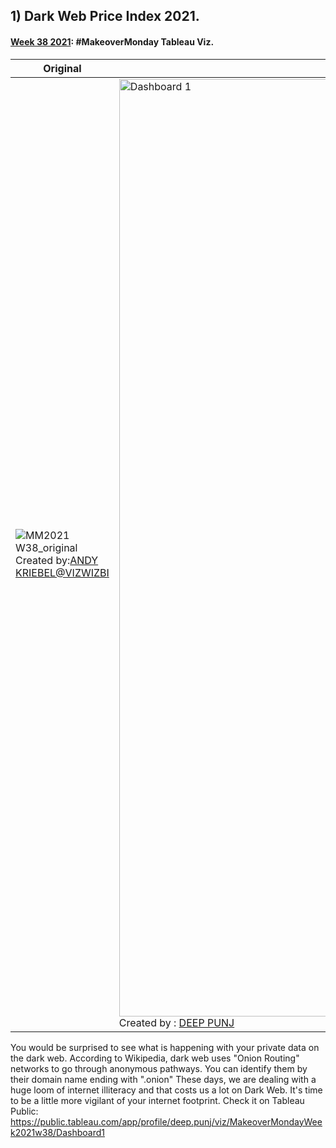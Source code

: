 ## 1) Dark Web Price Index 2021.
#### <a href="https://www.makeovermonday.co.uk/data/" target="_blank" rel="noopener">Week 38 2021</a>: #MakeoverMonday Tableau Viz. 

| **Original** | **MINE** |
| ------------| ---------- |
|![MM2021 W38_original](https://user-images.githubusercontent.com/28164579/134511077-f6410031-0b7c-4b3b-ab78-ef08cfca09fb.png) Created by:[ANDY KRIEBEL@VIZWIZBI](https://www.vizwiz.com/2021/09/mm2021-w38.html)|<img src="https://user-images.githubusercontent.com/28164579/134510935-744904f8-6be0-4c56-8f66-7e6dd6ae9e73.png" alt="Dashboard 1" width="1500"/> Created by : [DEEP PUNJ](https://public.tableau.com/app/profile/deep.punj/viz/MakeoverMondayWeek2021w38/Dashboard1) 

You would be surprised to see what is happening with your private data on the dark web. According to Wikipedia, dark web uses "Onion Routing" networks to go through anonymous pathways. You can identify them by their domain name ending with ".onion" 
These days, we are dealing with a huge loom of internet illiteracy and that costs us a lot on Dark Web. It's time to be a little more vigilant of your internet footprint. 
Check it on Tableau Public: https://public.tableau.com/app/profile/deep.punj/viz/MakeoverMondayWeek2021w38/Dashboard1

